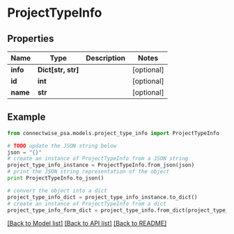 # ProjectTypeInfo


## Properties
Name | Type | Description | Notes
------------ | ------------- | ------------- | -------------
**info** | **Dict[str, str]** |  | [optional] 
**id** | **int** |  | [optional] 
**name** | **str** |  | [optional] 

## Example

```python
from connectwise_psa.models.project_type_info import ProjectTypeInfo

# TODO update the JSON string below
json = "{}"
# create an instance of ProjectTypeInfo from a JSON string
project_type_info_instance = ProjectTypeInfo.from_json(json)
# print the JSON string representation of the object
print ProjectTypeInfo.to_json()

# convert the object into a dict
project_type_info_dict = project_type_info_instance.to_dict()
# create an instance of ProjectTypeInfo from a dict
project_type_info_form_dict = project_type_info.from_dict(project_type_info_dict)
```
[[Back to Model list]](../README.md#documentation-for-models) [[Back to API list]](../README.md#documentation-for-api-endpoints) [[Back to README]](../README.md)


